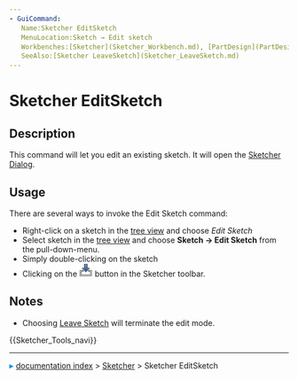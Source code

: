 ```yaml
---
- GuiCommand:
   Name:Sketcher EditSketch
   MenuLocation:Sketch → Edit sketch
   Workbenches:[Sketcher](Sketcher_Workbench.md), [PartDesign](PartDesign_Workbench.md)
   SeeAlso:[Sketcher LeaveSketch](Sketcher_LeaveSketch.md)
---
```


# Sketcher EditSketch

## Description

This command will let you edit an existing sketch. It will open the [Sketcher Dialog](Sketcher_Dialog.md).

## Usage

There are several ways to invoke the Edit Sketch command:

-   Right-click on a sketch in the [tree view](Tree_view.md) and choose *Edit Sketch*
-   Select sketch in the [tree view](Tree_view.md) and choose **Sketch → Edit Sketch** from the pull-down-menu.
-   Simply double-clicking on the sketch
-   Clicking on the <img alt="" src=images/Sketcher_EditSketch.svg  style="width:24px;"> button in the Sketcher toolbar.

## Notes

-   Choosing [Leave Sketch](Sketcher_LeaveSketch.md) will terminate the edit mode.




 {{Sketcher_Tools_navi}}



---
![](images/Right_arrow.png) [documentation index](../README.md) > [Sketcher](Sketcher_Workbench.md) > Sketcher EditSketch
